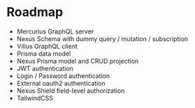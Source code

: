 # Roadmap

- Mercurius GraphQL server
- Nexus Schema with dummy query / mutation / subscription
- Villus GraphQL client
- Prisma data model
- Nexus Prisma model and CRUD projection
- JWT authentication
- Login / Password authentication
- External oauth2 authentication
- Nexus Shield field-level authorization
- TailwindCSS

